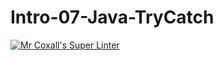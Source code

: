 # Intro-07-Java-TryCatch

[![Mr Coxall's Super Linter](https://github.com/ICS4U-Programming-TitwechW/Intro-07-Java-TryCatch/workflows/Mr%20Coxall's%20Super%20Linter/badge.svg)](https://github.com/ICS4U-Programming-TitwechW/Intro-07-Java-TryCatch/actions/)
